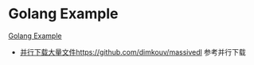 # Golang Example

[Golang Example](https://golangexample.com/author/golang/)

- [并行下载大量文件](https://golangexample.com/download-a-large-list-of-files-in-parallel/)<https://github.com/dimkouv/massivedl> 参考并行下载
